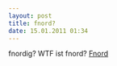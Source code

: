 ```yaml
---
layout: post
title: fnord?
date: 15.01.2011 01:34
---
```


fnordig? WTF ist fnord? [Fnord](http://de.wikipedia.org/wiki/Fnord)
